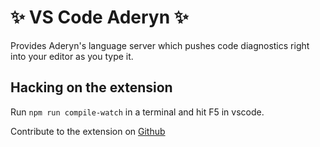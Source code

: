 # ✨ VS Code Aderyn ✨

Provides Aderyn's language server which pushes code diagnostics right into your editor as you type it.

## Hacking on the extension

Run `npm run compile-watch` in a terminal and hit F5 in vscode.

Contribute to the extension on [Github](https://github.com/cyfrin/vscode-aderyn)
